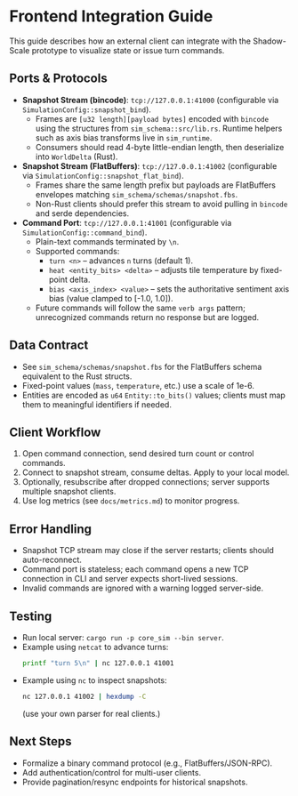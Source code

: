 # Frontend Integration Guide

This guide describes how an external client can integrate with the Shadow-Scale
prototype to visualize state or issue turn commands.

## Ports & Protocols
- **Snapshot Stream (bincode)**: `tcp://127.0.0.1:41000` (configurable via `SimulationConfig::snapshot_bind`).
  - Frames are `[u32 length][payload bytes]` encoded with `bincode` using the
    structures from `sim_schema::src/lib.rs`. Runtime helpers such as axis bias transforms live in `sim_runtime`.
  - Consumers should read 4-byte little-endian length, then deserialize into
    `WorldDelta` (Rust).
- **Snapshot Stream (FlatBuffers)**: `tcp://127.0.0.1:41002` (configurable via `SimulationConfig::snapshot_flat_bind`).
  - Frames share the same length prefix but payloads are FlatBuffers envelopes matching `sim_schema/schemas/snapshot.fbs`.
  - Non-Rust clients should prefer this stream to avoid pulling in `bincode` and serde dependencies.
- **Command Port**: `tcp://127.0.0.1:41001` (configurable via `SimulationConfig::command_bind`).
  - Plain-text commands terminated by `\n`.
  - Supported commands:
    - `turn <n>` – advances `n` turns (default 1).
    - `heat <entity_bits> <delta>` – adjusts tile temperature by fixed-point delta.
    - `bias <axis_index> <value>` – sets the authoritative sentiment axis bias (value clamped to [-1.0, 1.0]).
  - Future commands will follow the same `verb args` pattern; unrecognized
    commands return no response but are logged.

## Data Contract
- See `sim_schema/schemas/snapshot.fbs` for the FlatBuffers schema equivalent to the Rust structs.
- Fixed-point values (`mass`, `temperature`, etc.) use a scale of 1e-6.
- Entities are encoded as `u64` `Entity::to_bits()` values; clients must map them to meaningful identifiers if needed.

## Client Workflow
1. Open command connection, send desired turn count or control commands.
2. Connect to snapshot stream, consume deltas. Apply to your local model.
3. Optionally, resubscribe after dropped connections; server supports multiple snapshot clients.
4. Use log metrics (see `docs/metrics.md`) to monitor progress.

## Error Handling
- Snapshot TCP stream may close if the server restarts; clients should auto-reconnect.
- Command port is stateless; each command opens a new TCP connection in CLI and server expects short-lived sessions.
- Invalid commands are ignored with a warning logged server-side.

## Testing
- Run local server: `cargo run -p core_sim --bin server`.
- Example using `netcat` to advance turns:
  ```bash
  printf "turn 5\n" | nc 127.0.0.1 41001
  ```
- Example using `nc` to inspect snapshots:
  ```bash
  nc 127.0.0.1 41002 | hexdump -C
  ```
  (use your own parser for real clients.)

## Next Steps
- Formalize a binary command protocol (e.g., FlatBuffers/JSON-RPC).
- Add authentication/control for multi-user clients.
- Provide pagination/resync endpoints for historical snapshots.
